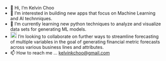 - 👋 Hi, I’m Kelvin Choo
- 👀 I’m interested in building new apps that focus on Machine Learning and AI technniques.
- 🌱 I’m currently learning new python techniques to analyze and visualize data sets for generating ML models.
- <img width="20" alt="image" src="https://user-images.githubusercontent.com/115063137/194965732-9c8c6d97-c45d-41c7-b097-3231ac36afe5.png"> I’m looking to collaborate on further ways to streamline forecasting of multiple variables in the goal of generating financial metric forecasts across various business lines and attributes.
- 📫 How to reach me ... kelvinkchoo@gmail.com

<!---
kelchoo/kelchoo is a ✨ special ✨ repository because its `README.md` (this file) appears on your GitHub profile.
You can click the Preview link to take a look at your changes.
--->
